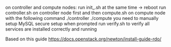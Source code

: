 on controller and compute nodes:
run init_.sh at the same time
-> reboot
run controller.sh on controller node first and then compute.sh on compute node with the following command
./controller <ip add of controller> <interface of that ip add>
./compute <ip add of compute> <interface of that ip add>
you need to manually setup MySQL secure setup when prompted
run verify.sh to verify all services are installed correctly and running

Based on this guide https://docs.openstack.org/newton/install-guide-rdo/
